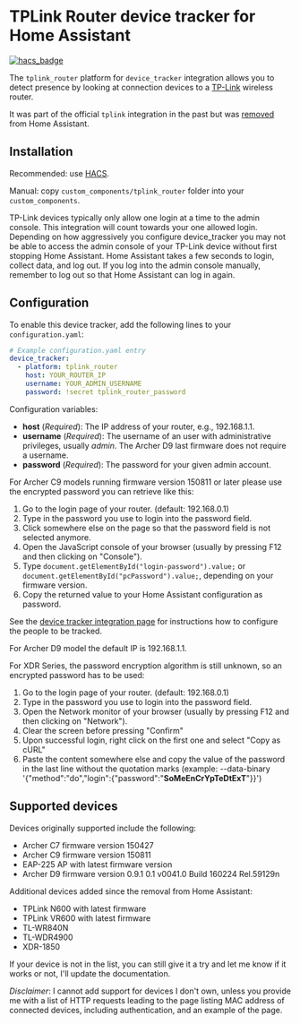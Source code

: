 # TPLink Router device tracker for Home Assistant
[![hacs_badge](https://img.shields.io/badge/HACS-Default-orange.svg)](https://hacs.xyz/)

The `tplink_router` platform for `device_tracker` integration allows you to detect presence by looking at connection devices to a [TP-Link](https://www.tp-link.com) wireless router.

It was part of the official `tplink` integration in the past but was [removed](https://github.com/home-assistant/core/pull/27936) from Home Assistant.

## Installation
Recommended: use [HACS](https://hacs.xyz/).

Manual: copy `custom_components/tplink_router` folder into your `custom_components`.

<div class='note'>
TP-Link devices typically only allow one login at a time to the admin console.  This integration will count towards your one allowed login. Depending on how aggressively you configure device_tracker you may not be able to access the admin console of your TP-Link device without first stopping Home Assistant. Home Assistant takes a few seconds to login, collect data, and log out. If you log into the admin console manually, remember to log out so that Home Assistant can log in again.
</div>

## Configuration

To enable this device tracker, add the following lines to your `configuration.yaml`:

```yaml
# Example configuration.yaml entry
device_tracker:
  - platform: tplink_router
    host: YOUR_ROUTER_IP
    username: YOUR_ADMIN_USERNAME
    password: !secret tplink_router_password
```

Configuration variables:

- **host** (*Required*): The IP address of your router, e.g., 192.168.1.1.
- **username** (*Required*): The username of an user with administrative privileges, usually *admin*. The Archer D9 last firmware does not require a username.
- **password** (*Required*): The password for your given admin account.

For Archer C9 models running firmware version 150811 or later please use the encrypted password you can retrieve like this:

1. Go to the login page of your router. (default: 192.168.0.1)
2. Type in the password you use to login into the password field.
3. Click somewhere else on the page so that the password field is not selected anymore.
4. Open the JavaScript console of your browser (usually by pressing F12 and then clicking on "Console").
5. Type `document.getElementById("login-password").value;` or `document.getElementById("pcPassword").value;`, depending on your firmware version.
6. Copy the returned value to your Home Assistant configuration as password.

See the [device tracker integration page](/integrations/device_tracker/) for instructions how to configure the people to be tracked.

For Archer D9 model the default IP is 192.168.1.1.

For XDR Series, the password encryption algorithm is still unknown, so an encrypted password has to be used:
1. Go to the login page of your router. (default: 192.168.0.1)
2. Type in the password you use to login into the password field.
3. Open the Network monitor of your browser (usually by pressing F12 and then clicking on "Network").
4. Clear the screen before pressing "Confirm"
5. Upon successful login, right click on the first one and select "Copy as cURL"
6. Paste the content somewhere else and copy the value of the password in the last line without the quotation marks
   (example: --data-binary '{"method":"do","login":{"password":"**SoMeEnCrYpTeDtExT**"}}')
## Supported devices

Devices originally supported include the following:

- Archer C7 firmware version 150427
- Archer C9 firmware version 150811
- EAP-225 AP with latest firmware version
- Archer D9 firmware version 0.9.1 0.1 v0041.0 Build 160224 Rel.59129n

Additional devices added since the removal from Home Assistant:

- TPLink N600 with latest firmware
- TPLink VR600 with latest firmware
- TL-WR840N
- TL-WDR4900
- XDR-1850

If your device is not in the list, you can still give it a try and let me know if it works or not, I'll update the documentation.

*Disclaimer*: I cannot add support for devices I don't own, unless you provide me with a list of HTTP requests leading to the page listing MAC address of connected devices, including authentication, and an example of the page.
